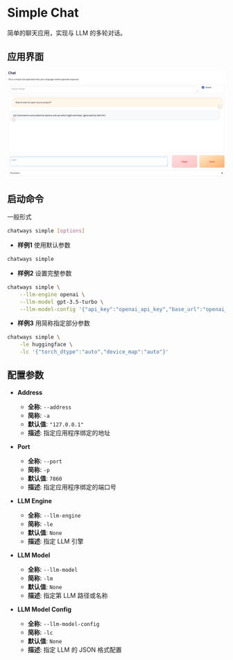 # Simple Chat

简单的聊天应用，实现与 LLM 的多轮对话。

## 应用界面

![simple_chat](figures/simple_chat.png)

## 启动命令

一般形式

```bash
chatways simple [options]
```

- **样例1** 使用默认参数

```bash
chatways simple
```

- **样例2** 设置完整参数

```bash
chatways simple \
    --llm-engine openai \
    --llm-model gpt-3.5-turbo \
    --llm-model-config '{"api_key":"openai_api_key","base_url":"openai_base_url"}'
```

- **样例3** 用简称指定部分参数

```bash
chatways simple \
    -le huggingface \
    -lc '{"torch_dtype":"auto","device_map":"auto"}'
```

## 配置参数

- **Address**
  - **全称**: `--address`
  - **简称**: `-a`
  - **默认值**: `"127.0.0.1"`
  - **描述**: 指定应用程序绑定的地址

- **Port**
  - **全称**: `--port`
  - **简称**: `-p`
  - **默认值**: `7860`
  - **描述**: 指定应用程序绑定的端口号

- **LLM Engine**
  - **全称**: `--llm-engine`
  - **简称**: `-le`
  - **默认值**: `None`
  - **描述**: 指定 LLM 引擎

- **LLM Model**
  - **全称**: `--llm-model`
  - **简称**: `-lm`
  - **默认值**: `None`
  - **描述**: 指定第 LLM 路径或名称

- **LLM Model Config**
  - **全称**: `--llm-model-config`
  - **简称**: `-lc`
  - **默认值**: `None`
  - **描述**: 指定 LLM 的 JSON 格式配置

